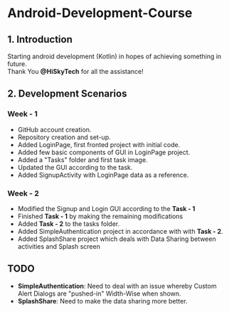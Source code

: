 # Android-Development-Course

## 1. Introduction
Starting android development (Kotlin) in hopes of achieving something in future.  
Thank You **@HiSkyTech** for all the assistance!  


## 2. Development Scenarios

### Week - 1
* GitHub account creation.
* Repository creation and set-up.
* Added LoginPage, first fronted project with initial code.
* Added few basic components of GUI in LoginPage project.
* Added a "Tasks" folder and first task image.
* Updated the GUI according to the task.
* Added SignupActivity with LoginPage data as a reference.

### Week - 2
* Modified the Signup and Login GUI according to the **Task - 1**
* Finished **Task - 1** by making the remaining modifications
* Added **Task - 2** to the tasks folder.
* Added SimpleAuthentication project in accordance with with **Task - 2**.
* Added SplashShare project which deals with Data Sharing between activities and Splash screen


## TODO
* **SimpleAuthentication**: Need to deal with an issue whereby Custom Alert Dialogs are "pushed-in" Width-Wise when shown.
* **SplashShare**: Need to make the data sharing more better.